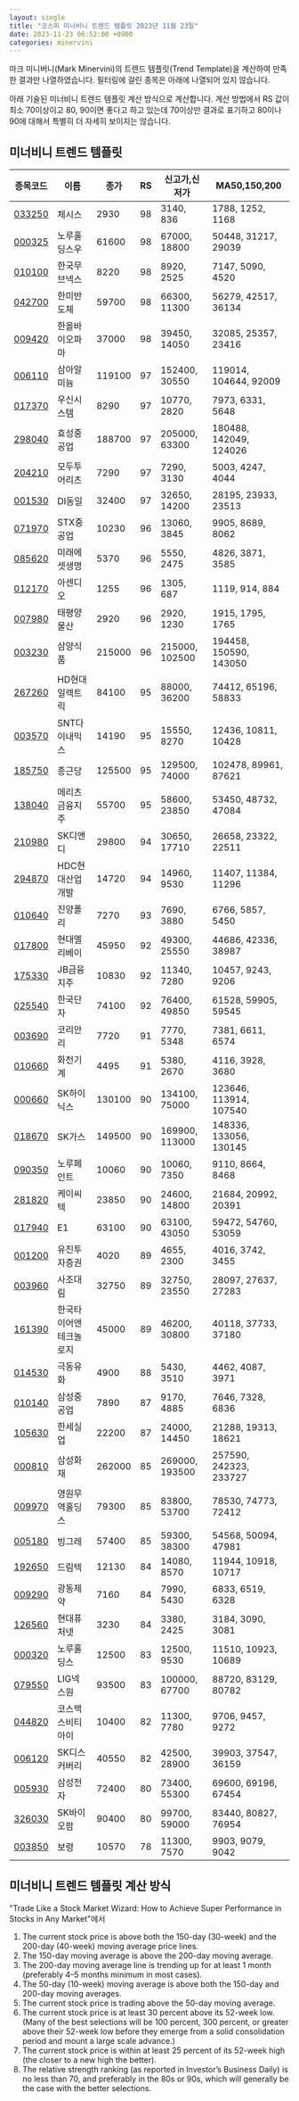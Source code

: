 ```yaml
---
layout: single
title: "코스피 미너비니 트렌드 템플릿 2023년 11월 23일"
date: 2023-11-23 06:52:00 +0900
categories: minervini
---
```

마크 미니버니(Mark Minervini)의 트렌드 템플릿(Trend Template)을 계산하여 만족한 결과만 나열하였습니다. 필터링에 걸린 종목은 아래에 나열되어 있지 않습니다.

아래 기술된 미너비니 트렌드 템플릿 계산 방식으로 계산합니다. 계산 방법에서 RS 값이 최소 70이상이고 80, 90이면 좋다고 하고 있는데 70이상만 결과로 표기하고 80이나 90에 대해서 특별히 더 자세히 보이지는 않습니다.

## 미너비니 트렌드 템플릿

|종목코드|이름|종가|RS|신고가,신저가|MA50,150,200|
|------|---|---|--|---------|------------|
|[033250](https://finance.daum.net/quotes/A033250)|체시스|2930|98|3140, 836|1788, 1252, 1168|
|[000325](https://finance.daum.net/quotes/A000325)|노루홀딩스우|61600|98|67000, 18800|50448, 31217, 29039|
|[010100](https://finance.daum.net/quotes/A010100)|한국무브넥스|8220|98|8920, 2525|7147, 5090, 4520|
|[042700](https://finance.daum.net/quotes/A042700)|한미반도체|59700|98|66300, 11300|56279, 42517, 36134|
|[009420](https://finance.daum.net/quotes/A009420)|한올바이오파마|37000|98|39450, 14050|32085, 25357, 23416|
|[006110](https://finance.daum.net/quotes/A006110)|삼아알미늄|119100|97|152400, 30550|119014, 104644, 92009|
|[017370](https://finance.daum.net/quotes/A017370)|우신시스템|8290|97|10770, 2820|7973, 6331, 5648|
|[298040](https://finance.daum.net/quotes/A298040)|효성중공업|188700|97|205000, 63300|180488, 142049, 124026|
|[204210](https://finance.daum.net/quotes/A204210)|모두투어리츠|7290|97|7290, 3130|5003, 4247, 4044|
|[001530](https://finance.daum.net/quotes/A001530)|DI동일|32400|97|32650, 14200|28195, 23933, 23513|
|[071970](https://finance.daum.net/quotes/A071970)|STX중공업|10230|96|13060, 3845|9905, 8689, 8062|
|[085620](https://finance.daum.net/quotes/A085620)|미래에셋생명|5370|96|5550, 2475|4826, 3871, 3585|
|[012170](https://finance.daum.net/quotes/A012170)|아센디오|1255|96|1305, 687|1119, 914, 884|
|[007980](https://finance.daum.net/quotes/A007980)|태평양물산|2920|96|2920, 1230|1915, 1795, 1765|
|[003230](https://finance.daum.net/quotes/A003230)|삼양식품|215000|96|215000, 102500|194458, 150590, 143050|
|[267260](https://finance.daum.net/quotes/A267260)|HD현대일렉트릭|84100|95|88000, 36200|74412, 65196, 58833|
|[003570](https://finance.daum.net/quotes/A003570)|SNT다이내믹스|14190|95|15550, 8270|12436, 10811, 10428|
|[185750](https://finance.daum.net/quotes/A185750)|종근당|125500|95|129500, 74000|102478, 89961, 87621|
|[138040](https://finance.daum.net/quotes/A138040)|메리츠금융지주|55700|95|58600, 23850|53450, 48732, 47084|
|[210980](https://finance.daum.net/quotes/A210980)|SK디앤디|29800|94|30650, 17710|26658, 23322, 22511|
|[294870](https://finance.daum.net/quotes/A294870)|HDC현대산업개발|14720|94|14960, 9530|11407, 11384, 11296|
|[010640](https://finance.daum.net/quotes/A010640)|진양폴리|7270|93|7690, 3880|6766, 5857, 5450|
|[017800](https://finance.daum.net/quotes/A017800)|현대엘리베이|45950|92|49300, 25550|44686, 42336, 38987|
|[175330](https://finance.daum.net/quotes/A175330)|JB금융지주|10830|92|11340, 7280|10457, 9243, 9206|
|[025540](https://finance.daum.net/quotes/A025540)|한국단자|74100|92|76400, 49850|61528, 59905, 59545|
|[003690](https://finance.daum.net/quotes/A003690)|코리안리|7720|91|7770, 5348|7381, 6611, 6574|
|[010660](https://finance.daum.net/quotes/A010660)|화천기계|4495|91|5380, 2670|4116, 3928, 3680|
|[000660](https://finance.daum.net/quotes/A000660)|SK하이닉스|130100|90|134100, 75000|123646, 113914, 107540|
|[018670](https://finance.daum.net/quotes/A018670)|SK가스|149500|90|169900, 113000|148336, 133056, 130145|
|[090350](https://finance.daum.net/quotes/A090350)|노루페인트|10060|90|10060, 7350|9110, 8664, 8468|
|[281820](https://finance.daum.net/quotes/A281820)|케이씨텍|23850|90|24600, 14800|21684, 20992, 20391|
|[017940](https://finance.daum.net/quotes/A017940)|E1|63100|90|63100, 43050|59472, 54760, 53059|
|[001200](https://finance.daum.net/quotes/A001200)|유진투자증권|4020|89|4655, 2300|4016, 3742, 3455|
|[003960](https://finance.daum.net/quotes/A003960)|사조대림|32750|89|32750, 23550|28097, 27637, 27283|
|[161390](https://finance.daum.net/quotes/A161390)|한국타이어앤테크놀로지|45000|89|46200, 30800|40118, 37733, 37180|
|[014530](https://finance.daum.net/quotes/A014530)|극동유화|4900|88|5430, 3510|4462, 4087, 3971|
|[010140](https://finance.daum.net/quotes/A010140)|삼성중공업|7890|87|9170, 4885|7646, 7328, 6836|
|[105630](https://finance.daum.net/quotes/A105630)|한세실업|22200|87|24000, 14450|21288, 19313, 18621|
|[000810](https://finance.daum.net/quotes/A000810)|삼성화재|262000|85|269000, 193500|257590, 242323, 233727|
|[009970](https://finance.daum.net/quotes/A009970)|영원무역홀딩스|79300|85|83800, 53700|78530, 74773, 72412|
|[005180](https://finance.daum.net/quotes/A005180)|빙그레|57400|85|59300, 38300|54568, 50094, 47981|
|[192650](https://finance.daum.net/quotes/A192650)|드림텍|12130|84|14080, 8570|11944, 10918, 10717|
|[009290](https://finance.daum.net/quotes/A009290)|광동제약|7160|84|7990, 5430|6833, 6519, 6328|
|[126560](https://finance.daum.net/quotes/A126560)|현대퓨처넷|3230|84|3380, 2425|3184, 3090, 3081|
|[000320](https://finance.daum.net/quotes/A000320)|노루홀딩스|12500|83|12500, 9530|11510, 10923, 10689|
|[079550](https://finance.daum.net/quotes/A079550)|LIG넥스원|93500|83|100000, 67700|88720, 83129, 80782|
|[044820](https://finance.daum.net/quotes/A044820)|코스맥스비티아이|10400|82|11300, 7780|9706, 9457, 9272|
|[006120](https://finance.daum.net/quotes/A006120)|SK디스커버리|40550|82|42500, 28900|39903, 37547, 36159|
|[005930](https://finance.daum.net/quotes/A005930)|삼성전자|72400|80|73400, 55300|69600, 69196, 67454|
|[326030](https://finance.daum.net/quotes/A326030)|SK바이오팜|90400|80|99700, 59000|83440, 80827, 76954|
|[003850](https://finance.daum.net/quotes/A003850)|보령|10570|78|11300, 7570|9903, 9079, 9042|

## 미너비니 트렌드 템플릿 계산 방식

"Trade Like a Stock Market Wizard: How to Achieve Super Performance in Stocks in Any Market"에서

 1. The current stock price is above both the 150-day (30-week) and the 200-day (40-week) moving average price lines.
 1. The 150-day moving average is above the 200-day moving average.
 1. The 200-day moving average line is trending up for at least 1 month (preferably 4–5 months minimum in most cases).
 1. The 50-day (10-week) moving average is above both the 150-day and 200-day moving averages.
 1. The current stock price is trading above the 50-day moving average.
 1. The current stock price is at least 30 percent above its 52-week low. (Many of the best selections will be 100 percent, 300 percent, or greater above their 52-week low before they emerge from a solid consolidation period and mount a large scale advance.)
 1. The current stock price is within at least 25 percent of its 52-week high (the closer to a new high the better).
 1. The relative strength ranking (as reported in Investor’s Business Daily) is no less than 70, and preferably in the 80s or 90s, which will generally be the case with the better selections.
